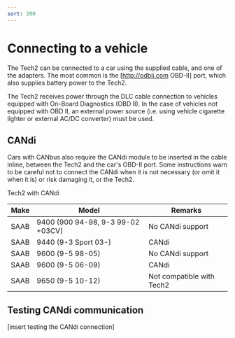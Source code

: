 ```yaml
---
sort: 200
---
```


# Connecting to a vehicle

The Tech2 can be connected to a car using the supplied cable, and one of the adapters. The most common is the [http://odbii.com OBD-II] port, which also supplies battery power to the Tech2.

The Tech2 receives power through the DLC cable connection to vehicles equipped with On-Board Diagnostics (OBD II). In the case of vehicles not equipped with OBD II, an external power source (i.e. using vehicle cigarette lighter or external AC/DC converter) must be used.

## CANdi

Cars with CANbus also require the CANdi module to be inserted in the cable inline, between the Tech2 and the car's OBD-II port. Some instructions warn to be careful not to connect the CANdi when it is not necessary (or omit it when it is) or risk damaging it, or the Tech2.

Tech2 with CANdi

| Make | Model                             | Remarks                   |
| ---- | --------------------------------- | ------------------------- |
| SAAB | 9400 (900 94-98, 9-3 99-02 +03CV) | No CANdi support          |
| SAAB | 9440 (9-3 Sport 03-)              | CANdi                     |
| SAAB | 9600 (9-5 98-05)                  | No CANdi support          |
| SAAB | 9600 (9-5 06-09)                  | CANdi                     |
| SAAB | 9650 (9-5 10-12)                  | Not compatible with Tech2 |

## Testing CANdi communication

[insert testing the CANdi connection]
